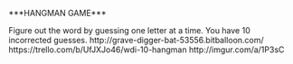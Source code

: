 <p>***HANGMAN GAME***</p>
Figure out the word by guessing one letter at a time. You have 10 incorrected guesses.
http://grave-digger-bat-53556.bitballoon.com/
https://trello.com/b/UfJXJo46/wdi-10-hangman
http://imgur.com/a/1P3sC
